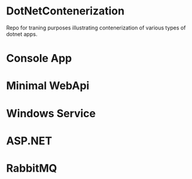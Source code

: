 # DotNetContenerization
Repo for traning purposes illustrating contenerization of various types of dotnet apps.

# Console App

# Minimal WebApi

# Windows Service

# ASP.NET

# RabbitMQ
